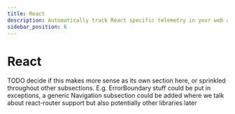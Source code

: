 ```yaml
---
title: React 
description: Automatically track React specific telemetry in your web app with Embrace
sidebar_position: 6
---
```


# React

TODO decide if this makes more sense as its own section here, or sprinkled throughout other subsections. E.g. ErrorBoundary
stuff could be put in exceptions, a generic Navigation subsection could be added where we talk about react-router support
but also potentially other libraries later